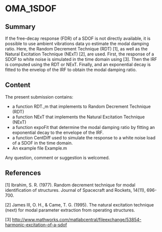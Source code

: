 # OMA_1SDOF


## Summary
If the free-decay response (FDR) of a SDOF is not directly available, it is possible to use ambient vibrations data yo estimate the modal damping ratio. Here, the Random Decrement Technique (RDT) [1], as well as the Natural Excitation Technique (NExT) [2], are used. First, the response of a SDOF to white noise is simulated in the time domain using [3]. Then the IRF is computed using the RDT or NExT. Finally, and an exponential decay is fitted to the envelop of the IRF to obtain the modal damping ratio.

## Content

The present submission contains:
- a function RDT.,m that implements to Random Decrement Technique (RDT)
- a function NExT that implements the Natural Excitation Technique (NExT)
- a function expoFit that determine the modal damping ratio by fitting an exponential decay to the envelope of the IRF.
- a function CentDiff used to simulate the response to a white noise load of a SDOF in the time domain.
- An example file Example.m

Any question, comment or suggestion is welcomed.

## References

[1] Ibrahim, S. R. (1977). Random decrement technique for modal identification of structures. Journal of Spacecraft and Rockets, 14(11), 696-700.

[2] James III, O. H., & Came, T. G. (1995). The natural excitation technique (next) for modal parameter extraction from operating structures.

[3] http://www.mathworks.com/matlabcentral/fileexchange/53854-harmonic-excitation-of-a-sdof

